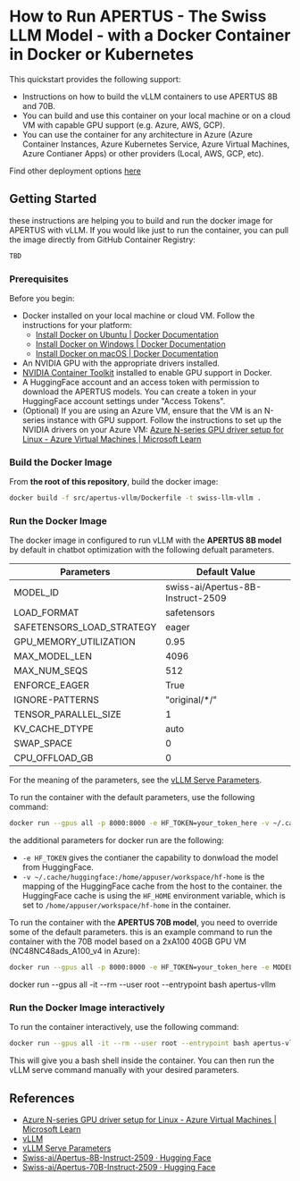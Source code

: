 # How to Run APERTUS - The Swiss LLM Model - with a Docker Container in Docker or Kubernetes

This quickstart provides the following support:

* Instructions on how to build the vLLM containers to use APERTUS 8B and 70B.
* You can build and use this container on your local machine or on a cloud VM with capable GPU support (e.g. Azure, AWS, GCP).
* You can use the container for any architecture in Azure (Azure Container Instances, Azure Kubernetes Service, Azure Virtual Machines, Azure Contianer Apps) or other providers (Local, AWS, GCP, etc). 

Find other deployment options [here](../README.md)

## Getting Started

these instructions are helping you to build and run the docker image for APERTUS with vLLM.
If you would like just to run the container, you can pull the image directly from GitHub Container Registry:

```bash
TBD
```

### Prerequisites

Before you begin:

- Docker installed on your local machine or cloud VM. Follow the instructions for your platform:
  - [Install Docker on Ubuntu | Docker Documentation](https://docs.docker.com/engine/install/ubuntu/)
  - [Install Docker on Windows | Docker Documentation](https://docs.docker.com/desktop/install/windows-install/)
  - [Install Docker on macOS | Docker Documentation](https://docs.docker.com/desktop/install/mac-install/)
- An NVIDIA GPU with the appropriate drivers installed.
- [NVIDIA Container Toolkit](https://docs.nvidia.com/datacenter/cloud-native/container-toolkit/install-guide.html) installed to enable GPU support in Docker.
- A HuggingFace account and an access token with permission to download the APERTUS models. You can create a token in your HuggingFace account settings under "Access Tokens".
- (Optional) If you are using an Azure VM, ensure that the VM is an N-series instance with GPU support. Follow the instructions to set up the NVIDIA drivers on your Azure VM: [Azure N-series GPU driver setup for Linux - Azure Virtual Machines | Microsoft Learn](https://learn.microsoft.com/en-us/azure/virtual-machines/linux/n-series-driver-setup#ubuntu)


### Build the Docker Image

From **the root of this repository**, build the docker image:

```bash
docker build -f src/apertus-vllm/Dockerfile -t swiss-llm-vllm .
```

### Run the Docker Image

The docker image in configured to run vLLM with the **APERTUS 8B model** by default in chatbot optimization with the following defualt parameters.

| Parameters | Default Value |
|---|---|
| MODEL_ID | swiss-ai/Apertus-8B-Instruct-2509 |
| LOAD_FORMAT | safetensors |
| SAFETENSORS_LOAD_STRATEGY | eager |
| GPU_MEMORY_UTILIZATION | 0.95 |
| MAX_MODEL_LEN | 4096 |
| MAX_NUM_SEQS | 512 |
| ENFORCE_EAGER | True |
| IGNORE-PATTERNS | "original/*/" |
| TENSOR_PARALLEL_SIZE | 1 |
| KV_CACHE_DTYPE | auto |
| SWAP_SPACE | 0 |
| CPU_OFFLOAD_GB | 0 |

For the meaning of the parameters, see the [vLLM Serve Parameters](https://docs.vllm.ai/en/latest/cli/serve.html).

To run the container with the default parameters, use the following command:

```bash
docker run --gpus all -p 8000:8000 -e HF_TOKEN=your_token_here -v ~/.cache/huggingface:/home/appuser/workspace/hf-home apertus-vllm
```
the additional parameters for docker run are the following:

- `-e HF_TOKEN` gives the contianer the capability to donwload the model from HuggingFace.
- `-v ~/.cache/huggingface:/home/appuser/workspace/hf-home` is the mapping of the HuggingFace cache from the host to the container. the HuggingFace cache is using the `HF_HOME` environment variable, which is set to `/home/appuser/workspace/hf-home` in the container.

To run the container with the **APERTUS 70B model**, you need to override some of the default parameters. this is an example command to run the container with the 70B model based on a 2xA100 40GB GPU VM (NC48NC48ads_A100_v4 in Azure):

```bash
docker run --gpus all -p 8000:8000 -e HF_TOKEN=your_token_here -e MODEL_ID=swiss-ai/Apertus-70B-Instruct-2509 -e MAX_MODEL_LEN=32768 -e SWAP_SPACE=128 -e KV_CACHE_DTYPE=fp8 -e TENSOR_PARALLEL_SIZE=2 -v ~/.cache/huggingface:/home/appuser/workspace/hf-home apertus-vllm
```

 docker run --gpus all -it --rm --user root --entrypoint bash apertus-vllm

 ### Run the Docker Image interactively

To run the container interactively, use the following command:

```bash
docker run --gpus all -it --rm --user root --entrypoint bash apertus-vllm
```

This will give you a bash shell inside the container. You can then run the vLLM serve command manually with your desired parameters.

 ## References

- [Azure N-series GPU driver setup for Linux - Azure Virtual Machines | Microsoft Learn](https://learn.microsoft.com/en-us/azure/virtual-machines/linux/n-series-driver-setup#ubuntu)
- [vLLM](https://docs.vllm.ai/en/v0.7.3/index.html)
- [vLLM Serve Parameters](https://docs.vllm.ai/en/latest/cli/serve.html)
- [Swiss-ai/Apertus-8B-Instruct-2509 · Hugging Face](https://huggingface.co/swiss-ai/Apertus-8B-Instruct-2509)
- [Swiss-ai/Apertus-70B-Instruct-2509 · Hugging Face](https://huggingface.co/swiss-ai/Apertus-70B-Instruct-2509)
